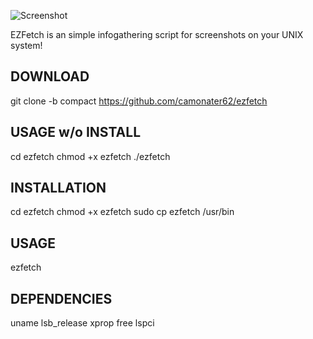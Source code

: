 ![Screenshot](https://i.imgur.com/vnDYePp.png)

EZFetch is an simple infogathering script for screenshots on your UNIX system!

## DOWNLOAD
git clone -b compact https://github.com/camonater62/ezfetch

## USAGE w/o INSTALL
cd ezfetch
chmod +x ezfetch
./ezfetch

## INSTALLATION
cd ezfetch
chmod +x ezfetch
sudo cp ezfetch /usr/bin

## USAGE
ezfetch

## DEPENDENCIES
uname
lsb_release
xprop
free
lspci
